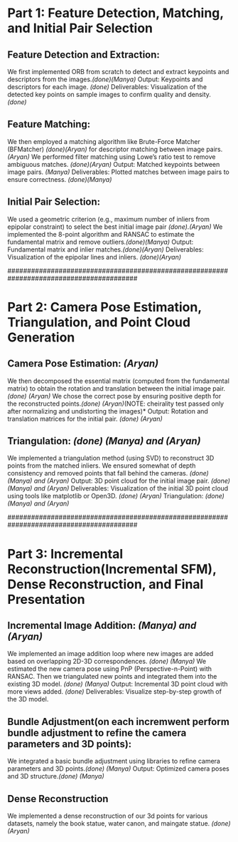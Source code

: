 # Part 1: Feature Detection, Matching, and Initial Pair Selection

## Feature Detection and Extraction:
We first implemented ORB from scratch to detect and extract keypoints and descriptors from the images.*(done)(Manya)*
Output: Keypoints and descriptors for each image. *(done)*
Deliverables: Visualization of the detected key points on sample images to confirm quality and density. *(done)*

## Feature Matching:
We then employed a matching algorithm like Brute-Force Matcher (BFMatcher) *(done)(Aryan)* for descriptor matching between image pairs. *(Aryan)*
We performed filter matching using Lowe’s ratio test to remove ambiguous matches. *(done)(Aryan)*
Output: Matched keypoints between image pairs. *(Manya)*
Deliverables: Plotted matches between image pairs to ensure correctness. *(done)(Manya)*

## Initial Pair Selection:
We used a geometric criterion (e.g., maximum number of inliers from epipolar constraint) to select the best initial image pair *(done).(Aryan)*
We implemented the 8-point algorithm and RANSAC to estimate the fundamental matrix and remove outliers.*(done)(Manya)*
Output: Fundamental matrix and inlier matches.*(done)(Aryan)*
Deliverables: Visualization of the epipolar lines and inliers. *(done)(Aryan)*

#########################################################################################

# Part 2: Camera Pose Estimation, Triangulation, and Point Cloud Generation

## Camera Pose Estimation: *(Aryan)*
We then decomposed the essential matrix (computed from the fundamental matrix) to obtain the rotation and translation between the initial image pair.*(done) (Aryan)*
We chose the correct pose by ensuring positive depth for the reconstructed points.*(done) (Aryan)*(NOTE: cheirality test passed only after normalizing and undistorting the images)*
Output: Rotation and translation matrices for the initial pair. *(done) (Aryan)*

## Triangulation: *(done) (Manya) and (Aryan)*
We implemented a triangulation method (using SVD) to reconstruct 3D points from the matched inliers. We ensured somewhat of depth consistency and removed points that fall behind the cameras. *(done) (Manya) and (Aryan)*
Output: 3D point cloud for the initial image pair. *(done) (Manya) and (Aryan)*
Deliverables: Visualization of the initial 3D point cloud using tools like matplotlib or Open3D. *(done) (Aryan)*
Triangulation: *(done) (Manya) and (Aryan)*

#########################################################################################

# Part 3: Incremental Reconstruction(Incremental SFM), Dense Reconstruction, and Final Presentation

## Incremental Image Addition: *(Manya) and (Aryan)*
We implemented an image addition loop where new images are added based on overlapping 2D-3D correspondences. *(done) (Manya)*
We estimated the new camera pose using PnP (Perspective-n-Point) with RANSAC. Then we triangulated new points and integrated them into the existing 3D model. *(done) (Manya)*
Output: Incremental 3D point cloud with more views added. *(done)*
Deliverables: Visualize step-by-step growth of the 3D model.

## Bundle Adjustment(on each incremwent perform bundle adjustment to refine the camera parameters and 3D points):
We integrated a basic bundle adjustment using libraries to refine camera parameters and 3D points.*(done) (Manya)*
Output: Optimized camera poses and 3D structure.*(done) (Manya)*

## Dense Reconstruction 
We implemented a dense reconstruction of our 3d points for various datasets, namely the book statue, water canon, and maingate statue. *(done) (Aryan)*


